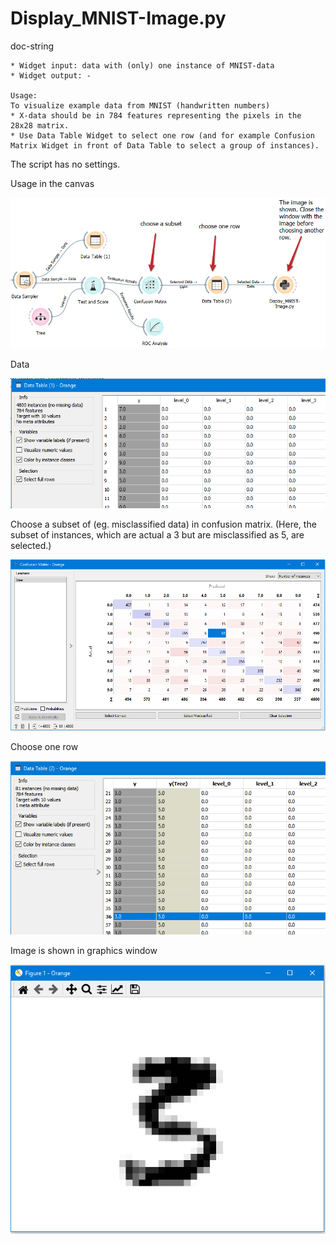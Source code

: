 # Display_MNIST-Image.py

doc-string

```
* Widget input: data with (only) one instance of MNIST-data
* Widget output: -

Usage:
To visualize example data from MNIST (handwritten numbers)
* X-data should be in 784 features representing the pixels in the 28x28 matrix.
* Use Data Table Widget to select one row (and for example Confusion Matrix Widget in front of Data Table to select a group of instances).

```

The script has no settings.

Usage in the canvas

![](images/mnist-image_01.PNG)

Data

![](images/mnist-image_02.PNG)

Choose a subset of (eg. misclassified data) in confusion matrix. 
(Here, the subset of instances, which are actual a 3 but are misclassified as 5, are selected.)

![](images/mnist-image_03.PNG)

Choose one row 

![](images/mnist-image_04.PNG)

Image is shown in graphics window

![](images/mnist-image_05.PNG)


